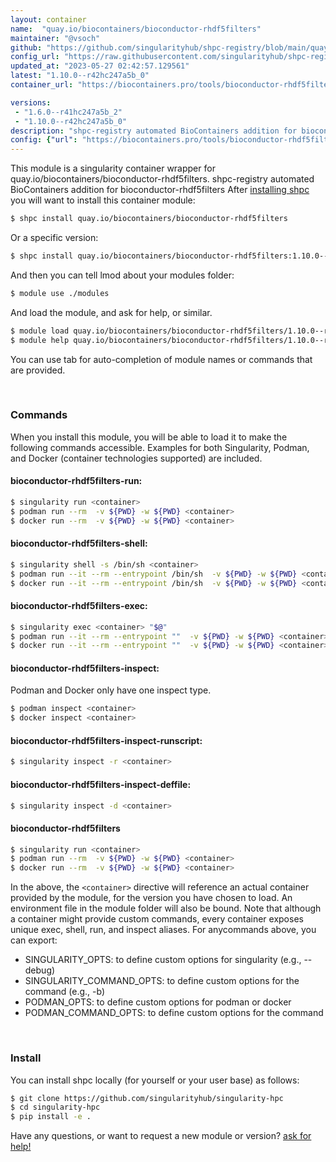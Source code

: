 ```yaml
---
layout: container
name:  "quay.io/biocontainers/bioconductor-rhdf5filters"
maintainer: "@vsoch"
github: "https://github.com/singularityhub/shpc-registry/blob/main/quay.io/biocontainers/bioconductor-rhdf5filters/container.yaml"
config_url: "https://raw.githubusercontent.com/singularityhub/shpc-registry/main/quay.io/biocontainers/bioconductor-rhdf5filters/container.yaml"
updated_at: "2023-05-27 02:42:57.129561"
latest: "1.10.0--r42hc247a5b_0"
container_url: "https://biocontainers.pro/tools/bioconductor-rhdf5filters"

versions:
 - "1.6.0--r41hc247a5b_2"
 - "1.10.0--r42hc247a5b_0"
description: "shpc-registry automated BioContainers addition for bioconductor-rhdf5filters"
config: {"url": "https://biocontainers.pro/tools/bioconductor-rhdf5filters", "maintainer": "@vsoch", "description": "shpc-registry automated BioContainers addition for bioconductor-rhdf5filters", "latest": {"1.10.0--r42hc247a5b_0": "sha256:bb4aa87504c5b1c2dfb766bbf9c03e4ce697cb3f3a8dd5675b794d0d81855d82"}, "tags": {"1.6.0--r41hc247a5b_2": "sha256:fc90ca5dbb2f4c319959d45d21106637bfaff171fb36c2bb53b2ec7d78f00f0c", "1.10.0--r42hc247a5b_0": "sha256:bb4aa87504c5b1c2dfb766bbf9c03e4ce697cb3f3a8dd5675b794d0d81855d82"}, "docker": "quay.io/biocontainers/bioconductor-rhdf5filters"}
---
```


This module is a singularity container wrapper for quay.io/biocontainers/bioconductor-rhdf5filters.
shpc-registry automated BioContainers addition for bioconductor-rhdf5filters
After [installing shpc](#install) you will want to install this container module:


```bash
$ shpc install quay.io/biocontainers/bioconductor-rhdf5filters
```

Or a specific version:

```bash
$ shpc install quay.io/biocontainers/bioconductor-rhdf5filters:1.10.0--r42hc247a5b_0
```

And then you can tell lmod about your modules folder:

```bash
$ module use ./modules
```

And load the module, and ask for help, or similar.

```bash
$ module load quay.io/biocontainers/bioconductor-rhdf5filters/1.10.0--r42hc247a5b_0
$ module help quay.io/biocontainers/bioconductor-rhdf5filters/1.10.0--r42hc247a5b_0
```

You can use tab for auto-completion of module names or commands that are provided.

<br>

### Commands

When you install this module, you will be able to load it to make the following commands accessible.
Examples for both Singularity, Podman, and Docker (container technologies supported) are included.

#### bioconductor-rhdf5filters-run:

```bash
$ singularity run <container>
$ podman run --rm  -v ${PWD} -w ${PWD} <container>
$ docker run --rm  -v ${PWD} -w ${PWD} <container>
```

#### bioconductor-rhdf5filters-shell:

```bash
$ singularity shell -s /bin/sh <container>
$ podman run --it --rm --entrypoint /bin/sh  -v ${PWD} -w ${PWD} <container>
$ docker run --it --rm --entrypoint /bin/sh  -v ${PWD} -w ${PWD} <container>
```

#### bioconductor-rhdf5filters-exec:

```bash
$ singularity exec <container> "$@"
$ podman run --it --rm --entrypoint ""  -v ${PWD} -w ${PWD} <container> "$@"
$ docker run --it --rm --entrypoint ""  -v ${PWD} -w ${PWD} <container> "$@"
```

#### bioconductor-rhdf5filters-inspect:

Podman and Docker only have one inspect type.

```bash
$ podman inspect <container>
$ docker inspect <container>
```

#### bioconductor-rhdf5filters-inspect-runscript:

```bash
$ singularity inspect -r <container>
```

#### bioconductor-rhdf5filters-inspect-deffile:

```bash
$ singularity inspect -d <container>
```



#### bioconductor-rhdf5filters

```bash
$ singularity run <container>
$ podman run --rm  -v ${PWD} -w ${PWD} <container>
$ docker run --rm  -v ${PWD} -w ${PWD} <container>
```


In the above, the `<container>` directive will reference an actual container provided
by the module, for the version you have chosen to load. An environment file in the
module folder will also be bound. Note that although a container
might provide custom commands, every container exposes unique exec, shell, run, and
inspect aliases. For anycommands above, you can export:

 - SINGULARITY_OPTS: to define custom options for singularity (e.g., --debug)
 - SINGULARITY_COMMAND_OPTS: to define custom options for the command (e.g., -b)
 - PODMAN_OPTS: to define custom options for podman or docker
 - PODMAN_COMMAND_OPTS: to define custom options for the command

<br>

### Install

You can install shpc locally (for yourself or your user base) as follows:

```bash
$ git clone https://github.com/singularityhub/singularity-hpc
$ cd singularity-hpc
$ pip install -e .
```

Have any questions, or want to request a new module or version? [ask for help!](https://github.com/singularityhub/singularity-hpc/issues)